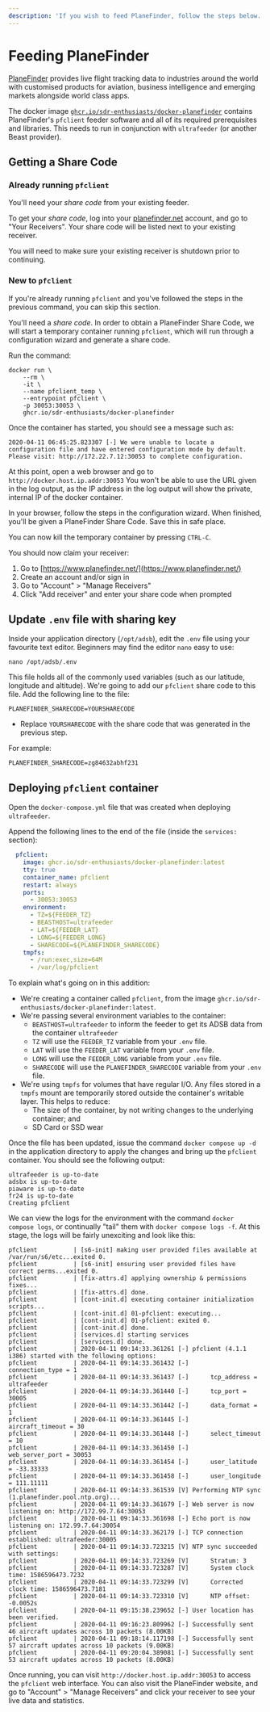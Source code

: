 ```yaml
---
description: 'If you wish to feed PlaneFinder, follow the steps below.'
---
```


# Feeding PlaneFinder

[PlaneFinder](https://planefinder.net/) provides live flight tracking data to industries around the world with customised products for aviation, business intelligence and emerging markets alongside world class apps.

The docker image [`ghcr.io/sdr-enthusiasts/docker-planefinder`](https://github.com/sdr-enthusiasts/docker-planefinder) contains PlaneFinder's `pfclient` feeder software and all of its required prerequisites and libraries. This needs to run in conjunction with `ultrafeeder` \(or another Beast provider\).

## Getting a Share Code

### Already running `pfclient`

You'll need your _share code_ from your existing feeder.

To get your _share code_, log into your [planefinder.net](https://planefinder.net) account, and go to "Your Receivers". Your share code will be listed next to your existing receiver.

You will need to make sure your existing receiver is shutdown prior to continuing.

### New to `pfclient`

If you're already running `pfclient` and you've followed the steps in the previous command, you can skip this section.

You'll need a _share code_. In order to obtain a PlaneFinder Share Code, we will start a temporary container running `pfclient`, which will run through a configuration wizard and generate a share code.

Run the command:

```text
docker run \
    --rm \
    -it \
    --name pfclient_temp \
    --entrypoint pfclient \
    -p 30053:30053 \
    ghcr.io/sdr-enthusiasts/docker-planefinder
```

Once the container has started, you should see a message such as:

```text
2020-04-11 06:45:25.823307 [-] We were unable to locate a configuration file and have entered configuration mode by default. Please visit: http://172.22.7.12:30053 to complete configuration.
```

At this point, open a web browser and go to `http://docker.host.ip.addr:30053` You won't be able to use the URL given in the log output, as the IP address in the log output will show the private, internal IP of the docker container.

In your browser, follow the steps in the configuration wizard. When finished, you'll be given a PlaneFinder Share Code. Save this in safe place.

You can now kill the temporary container by pressing `CTRL-C`.

You should now claim your receiver:

1. Go to [https://www.planefinder.net/](https://www.planefinder.net/)
2. Create an account and/or sign in
3. Go to "Account" &gt; "Manage Receivers"
4. Click "Add receiver" and enter your share code when prompted

## Update `.env` file with sharing key

Inside your application directory \(`/opt/adsb`\), edit the `.env` file using your favourite text editor. Beginners may find the editor `nano` easy to use:

```text
nano /opt/adsb/.env
```

This file holds all of the commonly used variables \(such as our latitude, longitude and altitude\). We're going to add our `pfclient` share code to this file. Add the following line to the file:

```text
PLANEFINDER_SHARECODE=YOURSHARECODE
```

* Replace `YOURSHARECODE` with the share code that was generated in the previous step.

For example:

```text
PLANEFINDER_SHARECODE=zg84632abhf231
```

## Deploying `pfclient` container

Open the `docker-compose.yml` file that was created when deploying `ultrafeeder`.

Append the following lines to the end of the file \(inside the `services:` section\):

```yaml
  pfclient:
    image: ghcr.io/sdr-enthusiasts/docker-planefinder:latest
    tty: true
    container_name: pfclient
    restart: always
    ports:
      - 30053:30053
    environment:
      - TZ=${FEEDER_TZ}
      - BEASTHOST=ultrafeeder
      - LAT=${FEEDER_LAT}
      - LONG=${FEEDER_LONG}
      - SHARECODE=${PLANEFINDER_SHARECODE}
    tmpfs:
      - /run:exec,size=64M
      - /var/log/pfclient
```

To explain what's going on in this addition:

* We're creating a container called `pfclient`, from the image `ghcr.io/sdr-enthusiasts/docker-planefinder:latest`.
* We're passing several environment variables to the container:
  * `BEASTHOST=ultrafeeder` to inform the feeder to get its ADSB data from the container `ultrafeeder`
  * `TZ` will use the `FEEDER_TZ` variable from your `.env` file.
  * `LAT` will use the `FEEDER_LAT` variable from your `.env` file.
  * `LONG` will use the `FEEDER_LONG` variable from your `.env` file.
  * `SHARECODE` will use the `PLANEFINDER_SHARECODE` variable from your `.env` file.
* We're using `tmpfs` for volumes that have regular I/O. Any files stored in a `tmpfs` mount are temporarily stored outside the container's writable layer. This helps to reduce:
  * The size of the container, by not writing changes to the underlying container; and
  * SD Card or SSD wear

Once the file has been updated, issue the command `docker compose up -d` in the application directory to apply the changes and bring up the `pfclient` container. You should see the following output:

```text
ultrafeeder is up-to-date
adsbx is up-to-date
piaware is up-to-date
fr24 is up-to-date
Creating pfclient
```

We can view the logs for the environment with the command `docker compose logs`, or continually "tail" them with `docker compose logs -f`. At this stage, the logs will be fairly unexciting and look like this:

```text
pfclient          | [s6-init] making user provided files available at /var/run/s6/etc...exited 0.
pfclient          | [s6-init] ensuring user provided files have correct perms...exited 0.
pfclient          | [fix-attrs.d] applying ownership & permissions fixes...
pfclient          | [fix-attrs.d] done.
pfclient          | [cont-init.d] executing container initialization scripts...
pfclient          | [cont-init.d] 01-pfclient: executing...
pfclient          | [cont-init.d] 01-pfclient: exited 0.
pfclient          | [cont-init.d] done.
pfclient          | [services.d] starting services
pfclient          | [services.d] done.
pfclient          | 2020-04-11 09:14:33.361261 [-] pfclient (4.1.1 i386) started with the following options:
pfclient          | 2020-04-11 09:14:33.361432 [-]      connection_type = 1
pfclient          | 2020-04-11 09:14:33.361437 [-]      tcp_address = ultrafeeder
pfclient          | 2020-04-11 09:14:33.361440 [-]      tcp_port = 30005
pfclient          | 2020-04-11 09:14:33.361442 [-]      data_format = 1
pfclient          | 2020-04-11 09:14:33.361445 [-]      aircraft_timeout = 30
pfclient          | 2020-04-11 09:14:33.361448 [-]      select_timeout = 10
pfclient          | 2020-04-11 09:14:33.361450 [-]      web_server_port = 30053
pfclient          | 2020-04-11 09:14:33.361454 [-]      user_latitude = -33.33333
pfclient          | 2020-04-11 09:14:33.361458 [-]      user_longitude = 111.11111
pfclient          | 2020-04-11 09:14:33.361539 [V] Performing NTP sync (1.planefinder.pool.ntp.org)...
pfclient          | 2020-04-11 09:14:33.361679 [-] Web server is now listening on: http://172.99.7.64:30053
pfclient          | 2020-04-11 09:14:33.361698 [-] Echo port is now listening on: 172.99.7.64:30054
pfclient          | 2020-04-11 09:14:33.362179 [-] TCP connection established: ultrafeeder:30005
pfclient          | 2020-04-11 09:14:33.723215 [V] NTP sync succeeded with settings:
pfclient          | 2020-04-11 09:14:33.723269 [V]      Stratum: 3
pfclient          | 2020-04-11 09:14:33.723287 [V]      System clock time: 1586596473.7232
pfclient          | 2020-04-11 09:14:33.723299 [V]      Corrected clock time: 1586596473.7181
pfclient          | 2020-04-11 09:14:33.723310 [V]      NTP offset: -0.0052s
pfclient          | 2020-04-11 09:15:38.239652 [-] User location has been verified.
pfclient          | 2020-04-11 09:16:23.809962 [-] Successfully sent 46 aircraft updates across 10 packets (8.00KB)
pfclient          | 2020-04-11 09:18:14.117198 [-] Successfully sent 57 aircraft updates across 10 packets (9.00KB)
pfclient          | 2020-04-11 09:20:04.389081 [-] Successfully sent 53 aircraft updates across 10 packets (8.00KB)
```

Once running, you can visit `http://docker.host.ip.addr:30053` to access the `pfclient` web interface. You can also visit the PlaneFinder website, and go to "Account" &gt; "Manage Receivers" and click your receiver to see your live data and statistics.
